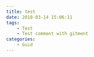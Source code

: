 ```yaml
---
title: test
date: 2018-03-14 15:06:11
tags:
	- Test
	- Test comment with gitment
categories:
	- Guid	
---
```


<div id="container"></div>
<link rel="stylesheet" href="https://imsun.github.io/gitment/style/default.css">
<script src="https://imsun.github.io/gitment/dist/gitment.browser.js"></script>
<script>
var gitment = new Gitment({
  id: '页面 ID', // 可选。默认为 location.href
  owner: 'yorkLiu',
  repo: 'https://github.com/yorkLiu/yorkliu.github.io',
  oauth: {
    client_id: '5de7e66d11e669bdea4b',
    client_secret: 'e89611df6231762c6ceacf98c6b0378164569240',
  },
})
gitment.render('container')
</script>